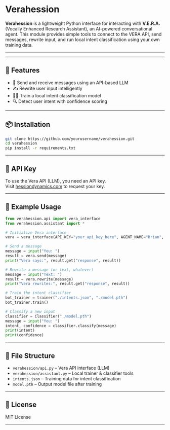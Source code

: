 # Verahession

**Verahession** is a lightweight Python interface for interacting with **V.E.R.A.** (Vocally Enhanced Research Assistant), an AI-powered conversational agent. This module provides simple tools to connect to the VERA API, send messages, rewrite input, and run local intent classification using your own training data.

---

---

## 🔧 Features

- 🧠 Send and receive messages using an API-based LLM
- ✍️ Rewrite user input intelligently
- 🏋️‍♂️ Train a local intent classification model
- 🔍 Detect user intent with confidence scoring

---

## 📦 Installation

```bash
git clone https://github.com/yourusername/verahession.git
cd verahession
pip install -r requirements.txt
```

---

## 🔑 API Key

To use the Vera API (LLM), you need an API key.  
Visit [hessiondynamics.com](https://hessiondynamics.com) to request your key.

---

## 🚀 Example Usage

```python
from verahession.api import vera_interface
from verahession.assistant import *

# Initialize Vera interface
vera = vera_interface(API_KEY="your_api_key_here", AGENT_NAME="Brian", USER_NAME="Jack")

# Send a message
message = input("You: ")
result = vera.send(message)
print("Vera says:", result.get("response", result))

# Rewrite a message (or text, whatever)
message = input("Text: ")
result = vera.rewrite(message)
print("Vera rewrites:", result.get("response", result))

# Train the intent classifier
bot_trainer = trainer("./intents.json", "./model.pth")
bot_trainer.train()

# Classify a new input
classifier = Classifier("./model.pth")
message = input("You: ")
intent, confidence = classifier.classify(message)
print(intent)
print(confidence)
```

---

## 📁 File Structure

- `verahession/api.py` – Vera API interface (LLM)
- `verahession/assistant.py` – Local trainer & classifier tools
- `intents.json` – Training data for intent classification
- `model.pth` – Output model file after training

---

## 📄 License

MIT License

---
